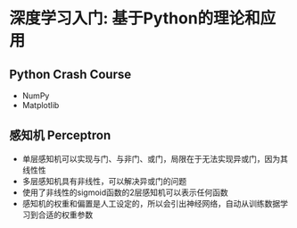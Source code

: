# 深度学习入门: 基于Python的理论和应用

## Python Crash Course

- NumPy
- Matplotlib

## 感知机 Perceptron

- 单层感知机可以实现与门、与非门、或门，局限在于无法实现异或门，因为其线性性
- 多层感知机具有非线性，可以解决异或门的问题
- 使用了非线性的sigmoid函数的2层感知机可以表示任何函数
- 感知机的权重和偏置是人工设定的，所以会引出神经网络，自动从训练数据学习到合适的权重参数